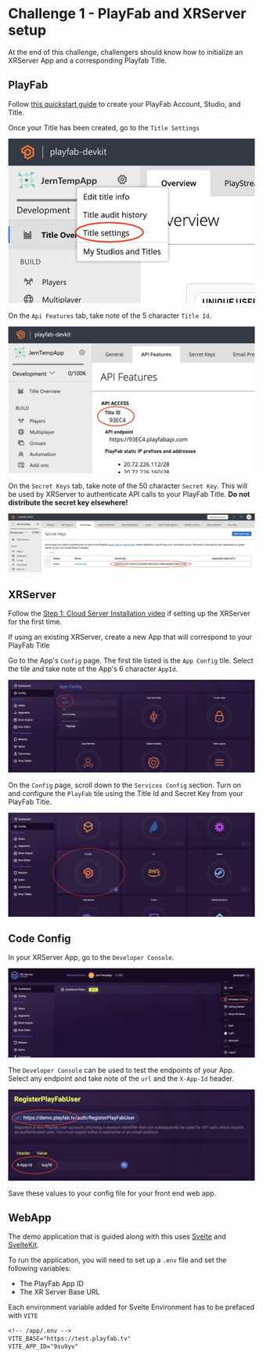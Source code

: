 # Challenge 1 - PlayFab and XRServer setup

At the end of this challenge, challengers should know how to initialize an XRServer App and a corresponding Playfab Title.

## PlayFab

Follow [this quickstart guide](https://learn.microsoft.com/en-us/gaming/playfab/gamemanager/quickstart) to create your PlayFab Account, Studio, and Title.  

Once your Title has been created, go to the `Title Settings`

![The gear icon next to your title's name opens a drop down menu. Select "Title Settings".](screenshots/title_settings.png)

On the `Api Features` tab, take note of the 5 character `Title Id`.

![The first section of the API Features Tab is API Access. The first value under API Access is the Title Id.](screenshots/title_id.png)

On the `Secret Keys` tab, take note of the 50 character `Secret Key`. This will be used by XRServer to authenticate API calls to your PlayFab Title. **Do not distribute the secret key elsewhere!**

![The Secret Keys tab has a table of secret keys. Initially there will be one row in the table for the Default Key.](screenshots/secret_key.png)

## XRServer

Follow the [Step 1: Cloud Server Installation video](https://www.xrserver.com/demo) if setting up the XRServer for the first time.

If using an existing XRServer, create a new App that will correspond to your PlayFab Title

Go to the App's `Config` page. The first tile listed is the `App Config` tile. Select the tile and take note of the App's 6 character `AppId`.

![The Config page has multiple sections. App Config is the first section. App Config is also the first tile in that section.](screenshots/app_config.png)

On the `Config` page, scroll down to the `Services Config` section. Turn on and configure the `PlayFab` tile using the Title Id and Secret Key from your PlayFab Title.

![The PlayFab Tile has an on-off toggle.](screenshots/services_config.png)

## Code Config

In your XRServer App, go to the `Developer Console`.

![The gear icon next to your username opens a drop down menu. Select "Developer Console".](screenshots/developer_console.png)

The `Developer Console` can be used to test the endpoints of your App. Select any endpoint and take note of the `url` and the `X-App-Id` header.

![The RegisterPlayFabUser endpoint has been selected. In this example, the base url is https://demo.playfab.tv/ and the X-App-Id header is the 6 character AppId](screenshots/api_endpoint.png)

Save these values to your config file for your front end web app.

## WebApp

The demo application that is guided along with this uses [Svelte](https://svelte.dev/) and [SvelteKit](https://kit.svelte.dev/).

To run the application, you will need to set up a `.env` file and set the following variables:

- The PlayFab App ID
- The XR Server Base URL

Each environment variable added for Svelte Environment has to be prefaced with `VITE`

```.env
<!-- /app/.env -->
VITE_BASE="https://test.playfab.tv"
VITE_APP_ID="9su9yv"
```
